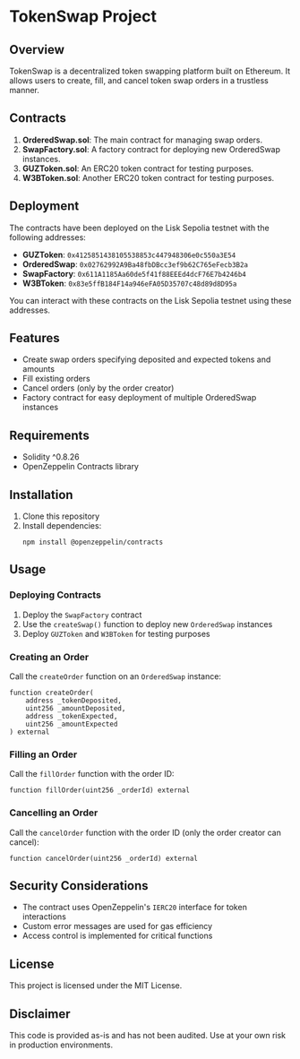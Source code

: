 # TokenSwap Project

## Overview

TokenSwap is a decentralized token swapping platform built on Ethereum. It allows users to create, fill, and cancel token swap orders in a trustless manner.

## Contracts

1. **OrderedSwap.sol**: The main contract for managing swap orders.
2. **SwapFactory.sol**: A factory contract for deploying new OrderedSwap instances.
3. **GUZToken.sol**: An ERC20 token contract for testing purposes.
4. **W3BToken.sol**: Another ERC20 token contract for testing purposes.

## Deployment

The contracts have been deployed on the Lisk Sepolia testnet with the following addresses:

- **GUZToken**: `0x4125851438105538853c447948306e0c550a3E54`
- **OrderedSwap**: `0x02762992A9Ba48fbDBcc3ef9b62C765eFecb3B2a`
- **SwapFactory**: `0x611A1185Aa60de5f41f88EEEd4dcF76E7b4246b4`
- **W3BToken**: `0x83e5ffB184F14a946eFA05D35707c48d89d8D95a`

You can interact with these contracts on the Lisk Sepolia testnet using these addresses.

## Features

- Create swap orders specifying deposited and expected tokens and amounts
- Fill existing orders
- Cancel orders (only by the order creator)
- Factory contract for easy deployment of multiple OrderedSwap instances

## Requirements

- Solidity ^0.8.26
- OpenZeppelin Contracts library

## Installation

1. Clone this repository
2. Install dependencies:
   ```
   npm install @openzeppelin/contracts
   ```

## Usage

### Deploying Contracts

1. Deploy the `SwapFactory` contract
2. Use the `createSwap()` function to deploy new `OrderedSwap` instances
3. Deploy `GUZToken` and `W3BToken` for testing purposes

### Creating an Order

Call the `createOrder` function on an `OrderedSwap` instance:

```solidity
function createOrder(
    address _tokenDeposited,
    uint256 _amountDeposited,
    address _tokenExpected,
    uint256 _amountExpected
) external
```

### Filling an Order

Call the `fillOrder` function with the order ID:

```solidity
function fillOrder(uint256 _orderId) external
```

### Cancelling an Order

Call the `cancelOrder` function with the order ID (only the order creator can cancel):

```solidity
function cancelOrder(uint256 _orderId) external
```

## Security Considerations

- The contract uses OpenZeppelin's `IERC20` interface for token interactions
- Custom error messages are used for gas efficiency
- Access control is implemented for critical functions

## License

This project is licensed under the MIT License.

## Disclaimer

This code is provided as-is and has not been audited. Use at your own risk in production environments.
